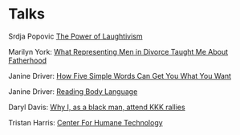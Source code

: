 # Talks

Srdja Popovic [The Power of Laughtivism](https://www.youtube.com/watch?v=BgaDUcttL2s)

Marilyn York: [What Representing Men in Divorce Taught Me About Fatherhood](https://www.youtube.com/watch?v=RlSwsE22nX0)

Janine Driver: [How Five Simple Words Can Get You What You Want](https://www.youtube.com/watch?v=L9UIF852Boo)

Janine Driver: [Reading Body Language](https://www.youtube.com/watch?v=lvxJoUuG018)

Daryl Davis: [Why I, as a black man, attend KKK rallies](https://www.youtube.com/watch?v=ORp3q1Oaezw)

Tristan Harris: [Center For Humane Technology](https://vimeo.com/332340920)
